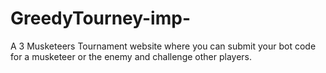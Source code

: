 # GreedyTourney-imp-
A 3 Musketeers Tournament website where you can submit your bot code for a musketeer or the enemy and challenge other players.
